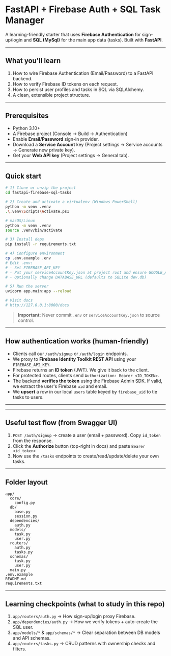 # FastAPI + Firebase Auth + SQL Task Manager

A learning-friendly starter that uses **Firebase Authentication** for sign-up/login
and **SQL (MySql)** for the main app data (tasks). Built with **FastAPI**.

---

## What you'll learn

1. How to wire Firebase Authentication (Email/Password) to a FastAPI backend.
2. How to verify Firebase ID tokens on each request.
3. How to persist user profiles and tasks in SQL via SQLAlchemy.
4. A clean, extensible project structure.

---

## Prerequisites

- Python 3.10+
- A Firebase project (Console → Build → Authentication)
- Enable **Email/Password** sign-in provider.
- Download a **Service Account** key (Project settings → Service accounts → Generate new private key).
- Get your **Web API key** (Project settings → General tab).

---

## Quick start

```bash
# 1) Clone or unzip the project
cd fastapi-firebase-sql-tasks

# 2) Create and activate a virtualenv (Windows PowerShell)
python -m venv .venv
.\.venv\Scripts\Activate.ps1

# macOS/Linux
python -m venv .venv
source .venv/bin/activate

# 3) Install deps
pip install -r requirements.txt

# 4) Configure environment
cp .env.example .env
# Edit .env:
# - Set FIREBASE_API_KEY
# - Put your serviceAccountKey.json at project root and ensure GOOGLE_APPLICATION_CREDENTIALS points to it
# - Optionally change DATABASE_URL (defaults to SQLite dev.db)

# 5) Run the server
uvicorn app.main:app --reload

# Visit docs
# http://127.0.0.1:8000/docs
```

> **Important:** Never commit `.env` or `serviceAccountKey.json` to source control.

---

## How authentication works (human-friendly)

- Clients call our `/auth/signup` or `/auth/login` endpoints.
- We proxy to **Firebase Identity Toolkit REST API** using your `FIREBASE_API_KEY`.
- Firebase returns an **ID token** (JWT). We give it back to the client.
- For protected routes, clients send `Authorization: Bearer <ID_TOKEN>`.
- The backend **verifies the token** using the Firebase Admin SDK. If valid, we extract the user's Firebase `uid` and email.
- We **upsert** a row in our local `users` table keyed by `firebase_uid` to tie tasks to users.

---



---

## Useful test flow (from Swagger UI)

1. `POST /auth/signup` → create a user (email + password). Copy `id_token` from the response.
2. Click the **Authorize** button (top-right in docs) and paste `Bearer <id_token>`
3. Now use the `/tasks` endpoints to create/read/update/delete your own tasks.

---

## Folder layout

```
app/
  core/
    config.py
  db/
    base.py
    session.py
  dependencies/
    auth.py
  models/
    task.py
    user.py
  routers/
    auth.py
    tasks.py
  schemas/
    task.py
    user.py
  main.py
.env.example
README.md
requirements.txt
```

---

## Learning checkpoints (what to study in this repo)

1. `app/routers/auth.py` → How sign-up/login proxy Firebase.
2. `app/dependencies/auth.py` → How we verify tokens + auto-create the SQL user.
3. `app/models/*` & `app/schemas/*` → Clear separation between DB models and API schemas.
4. `app/routers/tasks.py` → CRUD patterns with ownership checks and filters.
